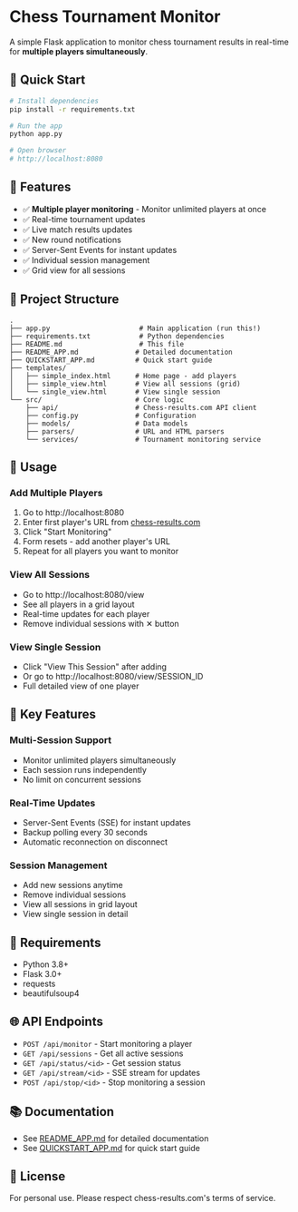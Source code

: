 # Chess Tournament Monitor

A simple Flask application to monitor chess tournament results in real-time for **multiple players simultaneously**.

## 🚀 Quick Start

```bash
# Install dependencies
pip install -r requirements.txt

# Run the app
python app.py

# Open browser
# http://localhost:8080
```

## 📖 Features

- ✅ **Multiple player monitoring** - Monitor unlimited players at once
- ✅ Real-time tournament updates
- ✅ Live match results updates
- ✅ New round notifications
- ✅ Server-Sent Events for instant updates
- ✅ Individual session management
- ✅ Grid view for all sessions

## 📁 Project Structure

```
.
├── app.py                      # Main application (run this!)
├── requirements.txt            # Python dependencies
├── README.md                   # This file
├── README_APP.md              # Detailed documentation
├── QUICKSTART_APP.md          # Quick start guide
├── templates/
│   ├── simple_index.html      # Home page - add players
│   ├── simple_view.html       # View all sessions (grid)
│   └── single_view.html       # View single session
└── src/                       # Core logic
    ├── api/                   # Chess-results.com API client
    ├── config.py              # Configuration
    ├── models/                # Data models
    ├── parsers/               # URL and HTML parsers
    └── services/              # Tournament monitoring service
```

## 📝 Usage

### Add Multiple Players

1. Go to http://localhost:8080
2. Enter first player's URL from [chess-results.com](https://chess-results.com)
3. Click "Start Monitoring"
4. Form resets - add another player's URL
5. Repeat for all players you want to monitor

### View All Sessions

- Go to http://localhost:8080/view
- See all players in a grid layout
- Real-time updates for each player
- Remove individual sessions with ✕ button

### View Single Session

- Click "View This Session" after adding
- Or go to http://localhost:8080/view/SESSION_ID
- Full detailed view of one player

## 🎯 Key Features

### Multi-Session Support
- Monitor unlimited players simultaneously
- Each session runs independently
- No limit on concurrent sessions

### Real-Time Updates
- Server-Sent Events (SSE) for instant updates
- Backup polling every 30 seconds
- Automatic reconnection on disconnect

### Session Management
- Add new sessions anytime
- Remove individual sessions
- View all sessions in grid layout
- View single session in detail

## 🔧 Requirements

- Python 3.8+
- Flask 3.0+
- requests
- beautifulsoup4

## 🌐 API Endpoints

- `POST /api/monitor` - Start monitoring a player
- `GET /api/sessions` - Get all active sessions
- `GET /api/status/<id>` - Get session status
- `GET /api/stream/<id>` - SSE stream for updates
- `POST /api/stop/<id>` - Stop monitoring a session

## 📚 Documentation

- See [README_APP.md](README_APP.md) for detailed documentation
- See [QUICKSTART_APP.md](QUICKSTART_APP.md) for quick start guide

## 📄 License

For personal use. Please respect chess-results.com's terms of service.
